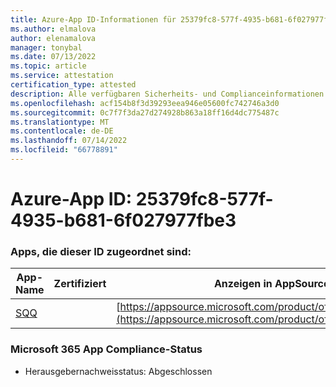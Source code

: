 ```yaml
---
title: Azure-App ID-Informationen für 25379fc8-577f-4935-b681-6f027977fbe3
ms.author: elmalova
author: elenamalova
manager: tonybal
ms.date: 07/13/2022
ms.topic: article
ms.service: attestation
certification_type: attested
description: Alle verfügbaren Sicherheits- und Complianceinformationen für 25379fc8-577f-4935-b681-6f027977fbe3.
ms.openlocfilehash: acf154b8f3d39293eea946e05600fc742746a3d0
ms.sourcegitcommit: 0c7f7f3da27d274928b863a18ff16d4dc775487c
ms.translationtype: MT
ms.contentlocale: de-DE
ms.lasthandoff: 07/14/2022
ms.locfileid: "66778891"
---
```

# <a name="azure-app-id-25379fc8-577f-4935-b681-6f027977fbe3"></a>Azure-App ID: 25379fc8-577f-4935-b681-6f027977fbe3


### <a name="apps-associated-with-this-id"></a>Apps, die dieser ID zugeordnet sind:
| **App-Name** | **Zertifiziert** | **Anzeigen in AppSource** |
|--------------|---------------|-----------------------|
| [SQQ](../forward/WA200002978.md) |  | [https://appsource.microsoft.com/product/office/WA200002978](https://appsource.microsoft.com/product/office/WA200002978) |

### <a name="microsoft-365-app-compliance-status"></a>Microsoft 365 App Compliance-Status
- Herausgebernachweisstatus: Abgeschlossen
